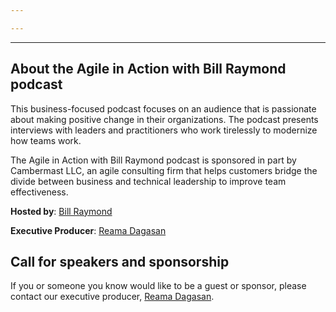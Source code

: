 ```yaml
---

---
```

***

## About the Agile in Action with Bill Raymond podcast

This business-focused podcast focuses on an audience that is passionate about making positive change in their organizations. The podcast presents interviews with leaders and practitioners who work tirelessly to modernize how teams work.

The Agile in Action with Bill Raymond podcast is sponsored in part by Cambermast LLC, an agile consulting firm that helps customers bridge the divide between business and technical leadership to improve team effectiveness.

**Hosted by**: [Bill Raymond](mailto:bill.raymond@cambermast.com "Bill Raymond")

**Executive Producer**: [Reama Dagasan](mailto:reama.dagasan@cambermast.com "Reama Dagasan")

## Call for speakers and sponsorship

If you or someone you know would like to be a guest or sponsor, please contact our executive producer, [Reama Dagasan](mailto:reama.dagasan@cambermast.com "Reama Dagasan").